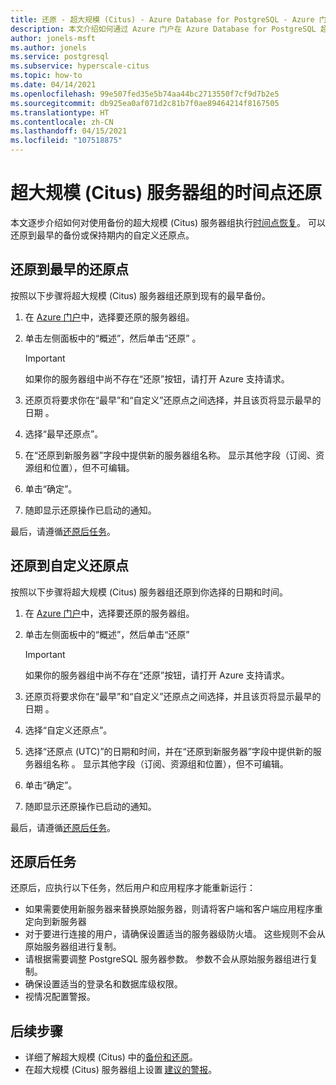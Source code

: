 ```yaml
---
title: 还原 - 超大规模 (Citus) - Azure Database for PostgreSQL - Azure 门户
description: 本文介绍如何通过 Azure 门户在 Azure Database for PostgreSQL 超大规模 (Citus) 中执行还原操作。
author: jonels-msft
ms.author: jonels
ms.service: postgresql
ms.subservice: hyperscale-citus
ms.topic: how-to
ms.date: 04/14/2021
ms.openlocfilehash: 99e507fed35e5b74aa44bc2713550f7cf9d7b2e5
ms.sourcegitcommit: db925ea0af071d2c81b7f0ae89464214f8167505
ms.translationtype: HT
ms.contentlocale: zh-CN
ms.lasthandoff: 04/15/2021
ms.locfileid: "107518875"
---
```

# <a name="point-in-time-restore-of-a-hyperscale-citus-server-group"></a>超大规模 (Citus) 服务器组的时间点还原

本文逐步介绍如何对使用备份的超大规模 (Citus) 服务器组执行[时间点恢复](concepts-hyperscale-backup.md#restore)。 可以还原到最早的备份或保持期内的自定义还原点。

## <a name="restoring-to-the-earliest-restore-point"></a>还原到最早的还原点

按照以下步骤将超大规模 (Citus) 服务器组还原到现有的最早备份。

1.  在 [Azure 门户](https://portal.azure.com/)中，选择要还原的服务器组。

2.  单击左侧面板中的“概述”，然后单击“还原” 。

    > [!IMPORTANT]
    > 如果你的服务器组中尚不存在“还原”按钮，请打开 Azure 支持请求。

3.  还原页将要求你在“最早”和“自定义”还原点之间选择，并且该页将显示最早的日期 。

4.  选择“最早还原点”。

5.  在“还原到新服务器”字段中提供新的服务器组名称。 显示其他字段（订阅、资源组和位置），但不可编辑。

6.  单击“确定”。

7.  随即显示还原操作已启动的通知。

最后，请遵循[还原后任务](#post-restore-tasks)。

## <a name="restoring-to-a-custom-restore-point"></a>还原到自定义还原点

按照以下步骤将超大规模 (Citus) 服务器组还原到你选择的日期和时间。

1.  在 [Azure 门户](https://portal.azure.com/)中，选择要还原的服务器组。

2.  单击左侧面板中的“概述”，然后单击“还原” 

    > [!IMPORTANT]
    > 如果你的服务器组中尚不存在“还原”按钮，请打开 Azure 支持请求。

3.  还原页将要求你在“最早”和“自定义”还原点之间选择，并且该页将显示最早的日期 。

4.  选择“自定义还原点”。

5.  选择“还原点 (UTC)”的日期和时间，并在“还原到新服务器”字段中提供新的服务器组名称 。 显示其他字段（订阅、资源组和位置），但不可编辑。
 
6.  单击“确定”。

7.  随即显示还原操作已启动的通知。

最后，请遵循[还原后任务](#post-restore-tasks)。

## <a name="post-restore-tasks"></a>还原后任务

还原后，应执行以下任务，然后用户和应用程序才能重新运行：

* 如果需要使用新服务器来替换原始服务器，则请将客户端和客户端应用程序重定向到新服务器
* 对于要进行连接的用户，请确保设置适当的服务器级防火墙。 这些规则不会从原始服务器组进行复制。
* 请根据需要调整 PostgreSQL 服务器参数。 参数不会从原始服务器组进行复制。
* 确保设置适当的登录名和数据库级权限。
* 视情况配置警报。

## <a name="next-steps"></a>后续步骤

* 详细了解超大规模 (Citus) 中的[备份和还原](concepts-hyperscale-backup.md)。
* 在超大规模 (Citus) 服务器组上设置 [建议的警报](./howto-hyperscale-alert-on-metric.md#suggested-alerts)。
